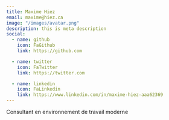 ```yaml
---
title: Maxime Hiez
email: maxime@hiez.ca
image: "/images/avatar.png"
description: this is meta description
social:
  - name: github
    icon: FaGithub
    link: https://github.com

  - name: twitter
    icon: FaTwitter
    link: https://twitter.com

  - name: linkedin
    icon: FaLinkedin
    link: https://www.linkedin.com/in/maxime-hiez-aaa62369
---
```


Consultant en environnement de travail moderne
